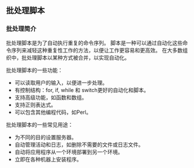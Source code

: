 ## 批处理脚本

### 批处理简介
批处理脚本是为了自动执行重复的命令序列。
脚本是一种可以通过自动化这些命令序列来减轻这种重复性工作的方法，以便让工作更容易和更高效。
在大多数组织中，批处理脚本以某种方式被合并，以实现自动化。

批处理脚本的一些功能：
- 可以读取用户的输入，以便进一步处理。
- 有控制结构：for, if, while 和 switch更好的自动化和脚本。
- 支持高级功能，如函数和数组。
- 支持正则表达式。
- 可以包含其他编程代码，如Perl。

批处理脚本的一些常见用途：
- 为不同的目的设置服务器。
- 自动管理活动和日志，如删除不需要的文件或日志文件。
- 自动将应用程序从一个环境部署到另一个环境。
- 立即在各种机器上安装程序。

